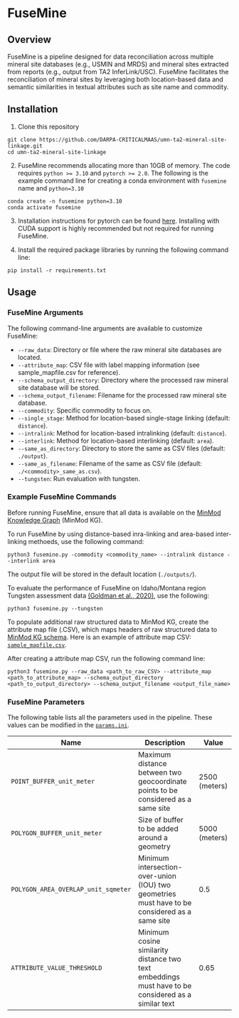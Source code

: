 # FuseMine
## Overview
FuseMine is a pipeline designed for data reconciliation across multiple mineral site databases (e.g., USMIN and MRDS) and mineral sites extracted from reports (e.g., output from TA2 InferLink/USC). FuseMine facilitates the reconciliation of mineral sites by leveraging both location-based data and semantic similarities in textual attributes such as site name and commodity.

## Installation
1. Clone this repository
```
git clone https://github.com/DARPA-CRITICALMAAS/umn-ta2-mineral-site-linkage.git
cd umn-ta2-mineral-site-linkage
```

2. FuseMine recommends allocating more than 10GB of memory. The code requires `python >= 3.10` and `pytorch >= 2.0`. The following is the example command line for creating a conda environment with `fusemine` name and `python=3.10`

```
conda create -n fusemine python=3.10
conda activate fusemine
```

3. Installation instructions for pytorch can be found [here](https://pytorch.org/get-started/locally/). Installing with CUDA support is highly recommended but not required for running FuseMine.


4. Install the required package libraries by running the following command line:
```
pip install -r requirements.txt
```

## Usage
### FuseMine Arguments

The following command-line arguments are available to customize FuseMine:

- `--raw_data`: Directory or file where the raw mineral site databases are located.
- `--attribute_map`: CSV file with label mapping information (see sample_mapfile.csv for reference).
- `--schema_output_directory`: Directory where the processed raw mineral site database will be stored.
- `--schema_output_filename`: Filename for the processed raw mineral site database.
- `--commodity`: Specific commodity to focus on.
- `--single_stage`: Method for location-based single-stage linking (default: `distance`).
- `--intralink`: Method for location-based intralinking (default: `distance`).
- `--interlink`: Method for location-based interlinking (default: `area`).
- `--same_as_directory`: Directory to store the same as CSV files (default: `./output`).
- `--same_as_filename`: Filename of the same as CSV file (default: `./<commodity>_same_as.csv`).
- `--tungsten`: Run evaluation with tungsten.

### Example FuseMine Commands
Before running FuseMine, ensure that all data is available on the [MinMod Knowledge Graph](https://minmod.isi.edu/) (MinMod KG). 

To run FuseMine by using distance-based inra-linking and area-based inter-linking methoeds, use the following command:
```
python3 fusemine.py -commodity <commodity_name> --intralink distance --interlink area
```
The output file will be stored in the default location (`./outputs/`). 

To evaluate the performance of FuseMine on Idaho/Montana region Tungsten assessment data [(Goldman et al., 2020)](https://www.sciencebase.gov/catalog/item/5f1f058682cef313ed8e9e91), use the following:
```
python3 fusemine.py --tungsten
```

To populate additional raw structured data to MinMod KG, create the attribute map file (.CSV), which maps headers of raw structured data to [MinMod KG schema](https://github.com/DARPA-CRITICALMAAS/schemas/tree/main/ta2). Here is an example of attribute map CSV: [`sample_mapfile.csv`](https://github.com/DARPA-CRITICALMAAS/umn-ta2-mineral-site-linkage/blob/main/sample_mapfile.csv).

After creating a attribute map CSV, run the following command line:
```
python3 fusemine.py --raw_data <path_to_raw_CSV> --attribute_map <path_to_attribute_map> --schema_output_directory <path_to_output_directory> --schema_output_filename <output_file_name>
```

### FuseMine Parameters
The following table lists all the parameters used in the pipeline. These values can be modified in the [`params.ini`](https://github.com/DARPA-CRITICALMAAS/umn-ta2-mineral-site-linkage/blob/main/params.ini).

| Name | Description | Value |
| --- | --- | --- |
| `POINT_BUFFER_unit_meter` | Maximum distance between two geocoordinate points to be considered as a same site | 2500 (meters) |
| `POLYGON_BUFFER_unit_meter` | Size of buffer to be added around a geometry | 5000 (meters) |
| `POLYGON_AREA_OVERLAP_unit_sqmeter` | Minimum intersection-over-union (IOU) two geometries must have to be considered as a same site | 0.5 |
| `ATTRIBUTE_VALUE_THRESHOLD` | Minimum cosine similarity distance two text embeddings must have to be considered as a similar text | 0.65 |


<!-- Raw data process requires an attribute map which is structured as follows:
| attribute_label | corresponding_attribute_label | file_name |
| --- | --- | --- |
| target attribute label required by mineral site schema | attribute label in the raw data | file_name |

Consider the following when creating the attribute map file:
- If the attribute spans across multiple files (e.g., `record_id` is available in `A.csv` and `commodity` is available in `B.csv`), please indicate the corresponding file name in the `file_name` field.
- If there are multiple attributes in the raw data representing the same target attribute (e.g., both `commod1` and `commod2` represents `commodity`), please indicate all attributes on separate rows with identical `attribute_label`.
- If the attribute is not availble in the raw data (e.g., `crs` is EPSG:4326 but there is no column representing `crs` in the data), fill in the `corresponding_attribute_label` with the required information, but leave `file_name` empty. -->

<!-- If the attribute spans across multiple files /home/yaoyi/pyo00005/CriticalMAAS/src/umn-ta2-mineral-site-linkage/sample_mapfile.csv -->

<!-- ### Run Interlinking on Intralinked Data -->


<!-- ground reference -->
